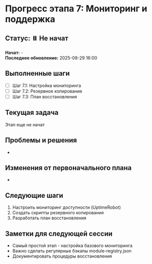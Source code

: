 # Прогресс этапа 7: Мониторинг и поддержка

## Статус: ⏸️ Не начат

**Начат:** -  
**Последнее обновление:** 2025-08-29 16:00  

## Выполненные шаги

- [ ] Шаг 7.1: Настройка мониторинга
- [ ] Шаг 7.2: Резервное копирование
- [ ] Шаг 7.3: План восстановления

## Текущая задача
Этап еще не начат

## Проблемы и решения
-

## Изменения от первоначального плана
-

## Следующие шаги
1. Настроить мониторинг доступности (UptimeRobot)
2. Создать скрипты резервного копирования
3. Разработать план восстановления

## Заметки для следующей сессии
- Самый простой этап - настройка базового мониторинга
- Важно сделать регулярные бэкапы module-registry.json
- Документировать процедуры восстановления